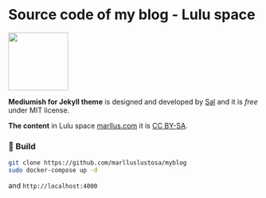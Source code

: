 # Source code of my blog - Lulu space

<img src="https://raw.githubusercontent.com/marlluslustosa/myblog/master/assets/images/logo.png" data-canonical-src="https://marllus.com/assets/images/logo.png" width="120" height="116" />

**Mediumish for Jekyll theme** is designed and developed by [Sal](https://www.wowthemes.net) and it is *free* under MIT license.

**The content** in Lulu space [marllus.com](https://marllus.com) it is [CC BY-SA](https://creativecommons.org/licenses/by-sa/4.0/). 

### 🚀 Build

```bash
git clone https://github.com/marlluslustosa/myblog
sudo docker-compose up -d
```

and `http://localhost:4000`
